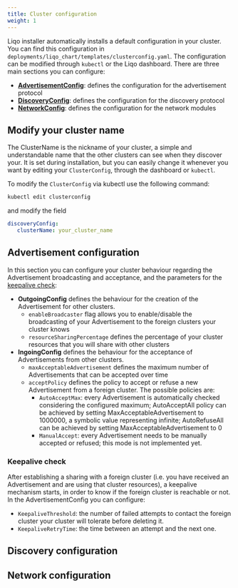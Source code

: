 ```yaml
---
title: Cluster configuration
weight: 1
---
```


Liqo installer automatically installs a default configuration in your cluster. You can find this configuration in `deployments/liqo_chart/templates/clusterconfig.yaml`.
The configuration can be modified through `kubectl` or the Liqo dashboard.
There are three main sections you can configure:
* [**AdvertisementConfig**](#advertisement-configuration): defines the configuration for the advertisement protocol
* [**DiscoveryConfig**](#discovery-configuration): defines the configuration for the discovery protocol
* [**NetworkConfig**](#network-configuration): defines the configuration for the network modules

## Modify your cluster name
The ClusterName is the nickname of your cluster, a simple and understandable name that the other clusters can see when they discover your.
It is set during installation, but you can easily change it whenever you want by editing your `ClusterConfig`, through the dashboard or `kubectl`.

To modify the `ClusterConfig` via kubectl use the following command:
```bash
kubectl edit clusterconfig
```
and modify the field 
```yaml
discoveryConfig: 
   clusterName: your_cluster_name
```

## Advertisement configuration

In this section you can configure your cluster behaviour regarding the Advertisement broadcasting and acceptance,
and the parameters for the [keepalive check](#keepalive-check):
* **OutgoingConfig** defines the behaviour for the creation of the Advertisement for other clusters.
  - `enableBroadcaster` flag allows you to enable/disable the broadcasting of your Advertisement to the foreign clusters your cluster knows
  - `resourceSharingPercentage` defines the percentage of your cluster resources that you will share with other clusters
* **IngoingConfig** defines the behaviour for the acceptance of Advertisements from other clusters.
  - `maxAcceptableAdvertisement` defines the maximum number of Advertisements that can be accepted over time
  - `acceptPolicy` defines the policy to accept or refuse a new Advertisement from a foreign cluster. The possible policies are:
    - `AutoAcceptMax`: every Advertisement is automatically checked considering the configured maximum;
    AutoAcceptAll policy can be achieved by setting MaxAcceptableAdvertisement to 1000000, a symbolic value representing infinite; AutoRefuseAll can be achieved by setting MaxAcceptableAdvertisement to 0
    - `ManualAccept`: every Advertisement needs to be manually accepted or refused; this mode is not implemented yet.

### Keepalive check

After establishing a sharing with a foreign cluster (i.e. you have received an Advertisement and are using that cluster resources), a keepalive mechanism starts,
in order to know if the foreign cluster is reachable or not. In the AdvertisementConfig you can configure:
* `KeepaliveThreshold`: the number of failed attempts to contact the foreign cluster your cluster will tolerate before deleting it.
* `KeepaliveRetryTime`: the time between an attempt and the next one.

## Discovery configuration

## Network configuration
